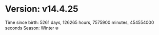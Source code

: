 # Version: v14.4.25
Time since birth: 5261 days, 126265 hours, 7575900 minutes, 454554000 seconds
Season: Winter ❄️
